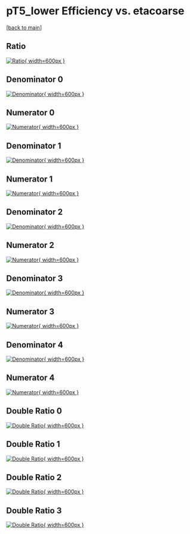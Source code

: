 # pT5_lower Efficiency vs. etacoarse

[[back to main](./)]



## Ratio

[![Ratio](../mtv/var/pT5_lower_base_13_-1_eff_etacoarse.png){ width=600px }](../mtv/var/pT5_lower_base_13_-1_eff_etacoarse.pdf)

## Denominator 0

[![Denominator](../mtv/den/pT5_lower_base_13_-1_eff_etacoarse_den0.png){ width=600px }](../mtv/den/pT5_lower_base_13_-1_eff_etacoarse_den0.pdf)

## Numerator 0

[![Numerator](../mtv/num/pT5_lower_base_13_-1_eff_etacoarse_num0.png){ width=600px }](../mtv/num/pT5_lower_base_13_-1_eff_etacoarse_num0.pdf)

## Denominator 1

[![Denominator](../mtv/den/pT5_lower_base_13_-1_eff_etacoarse_den1.png){ width=600px }](../mtv/den/pT5_lower_base_13_-1_eff_etacoarse_den1.pdf)

## Numerator 1

[![Numerator](../mtv/num/pT5_lower_base_13_-1_eff_etacoarse_num1.png){ width=600px }](../mtv/num/pT5_lower_base_13_-1_eff_etacoarse_num1.pdf)

## Denominator 2

[![Denominator](../mtv/den/pT5_lower_base_13_-1_eff_etacoarse_den2.png){ width=600px }](../mtv/den/pT5_lower_base_13_-1_eff_etacoarse_den2.pdf)

## Numerator 2

[![Numerator](../mtv/num/pT5_lower_base_13_-1_eff_etacoarse_num2.png){ width=600px }](../mtv/num/pT5_lower_base_13_-1_eff_etacoarse_num2.pdf)

## Denominator 3

[![Denominator](../mtv/den/pT5_lower_base_13_-1_eff_etacoarse_den3.png){ width=600px }](../mtv/den/pT5_lower_base_13_-1_eff_etacoarse_den3.pdf)

## Numerator 3

[![Numerator](../mtv/num/pT5_lower_base_13_-1_eff_etacoarse_num3.png){ width=600px }](../mtv/num/pT5_lower_base_13_-1_eff_etacoarse_num3.pdf)

## Denominator 4

[![Denominator](../mtv/den/pT5_lower_base_13_-1_eff_etacoarse_den4.png){ width=600px }](../mtv/den/pT5_lower_base_13_-1_eff_etacoarse_den4.pdf)

## Numerator 4

[![Numerator](../mtv/num/pT5_lower_base_13_-1_eff_etacoarse_num4.png){ width=600px }](../mtv/num/pT5_lower_base_13_-1_eff_etacoarse_num4.pdf)

## Double Ratio 0

[![Double Ratio](../mtv/ratio/pT5_lower_base_13_-1_eff_etacoarse_ratio0.png){ width=600px }](../mtv/ratio/pT5_lower_base_13_-1_eff_etacoarse_ratio0.pdf)

## Double Ratio 1

[![Double Ratio](../mtv/ratio/pT5_lower_base_13_-1_eff_etacoarse_ratio1.png){ width=600px }](../mtv/ratio/pT5_lower_base_13_-1_eff_etacoarse_ratio1.pdf)

## Double Ratio 2

[![Double Ratio](../mtv/ratio/pT5_lower_base_13_-1_eff_etacoarse_ratio2.png){ width=600px }](../mtv/ratio/pT5_lower_base_13_-1_eff_etacoarse_ratio2.pdf)

## Double Ratio 3

[![Double Ratio](../mtv/ratio/pT5_lower_base_13_-1_eff_etacoarse_ratio3.png){ width=600px }](../mtv/ratio/pT5_lower_base_13_-1_eff_etacoarse_ratio3.pdf)

